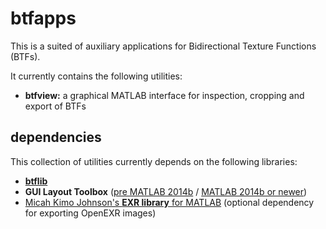 btfapps
=======

This is a suited of auxiliary applications for Bidirectional Texture Functions (BTFs).

It currently contains the following utilities:

*   **btfview:** a graphical MATLAB interface for inspection, cropping and export of BTFs

dependencies
------------

This collection of utilities currently depends on the following libraries:

*   **[btflib](https://github.com/cgbonn/btflib)**
*   **GUI Layout Toolbox** ([pre MATLAB 2014b](http://www.mathworks.com/matlabcentral/fileexchange/27758-gui-layout-toolbox) / [MATLAB 2014b or newer](http://www.mathworks.com/matlabcentral/fileexchange/47982-gui-layout-toolbox/))
*   [Micah Kimo Johnson's **EXR library** for MATLAB](http://www.mit.edu/~kimo/software/matlabexr/) (optional dependency for exporting OpenEXR images)
